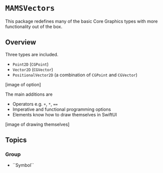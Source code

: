 # ``MAMSVectors``

This package redefines many of the basic Core Graphics types with more functionality out of the box. 

## Overview

Three types are included.

* `Point2D` (`CGPoint`)
* `Vector2D` (`CGVector`)
* `PositionalVector2D` (a combination of `CGPoint` and `CGVector`)

[image of option]

The main additions are

* Operators e.g. `+`, `*`, `==`
* Imperative and functional programming options
* Elements know how to draw themselves in SwiftUI

[image of drawing themselves]

## Topics

### <!--@START_MENU_TOKEN@-->Group<!--@END_MENU_TOKEN@-->

- <!--@START_MENU_TOKEN@-->``Symbol``<!--@END_MENU_TOKEN@-->
